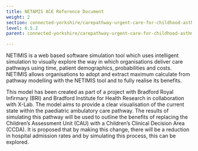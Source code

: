 ```yaml
---
title: NETAMIS ACE Reference Document
weight: 2
section: connected-yorkshire/carepathway-urgent-care-for-childhood-asthma/netamis-ace-reference-document
level: 6.5.2
parent: connected-yorkshire/carepathway-urgent-care-for-childhood-asthma

---
```


NETIMIS is a web based software simulation tool which uses intelligent simulation to visually explore the way in which organisations deliver care pathways using time, patient demographics, probabilities and costs. NETIMIS allows organisations to adopt and extract maximum calculate from pathway modelling with the NETIMIS tool and to fully realise its benefits.

This model has been created as part of a project with Bradford Royal Infirmary (BRI) and Bradford Institute for Health Research in collaboration with X-Lab. The model aims to provide a clear visualisation of the current state within the paediatric ambulatory care pathway. The results of simulating this pathway will be used to outline the benefits of replacing the Children’s Assessment Unit (CAU) with a Children’s Clinical Decision Area (CCDA). It is proposed that by making this change, there will be a reduction in hospital admission rates and by simulating this process, this can be explored. 
